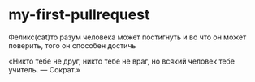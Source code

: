 # my-first-pullrequest

Феликс(cat)то разум человека может постигнуть и во что он может поверить, того он способен достичь

«Никто тебе не друг, никто тебе не враг, но всякий человек тебе учитель. — Сократ.»


